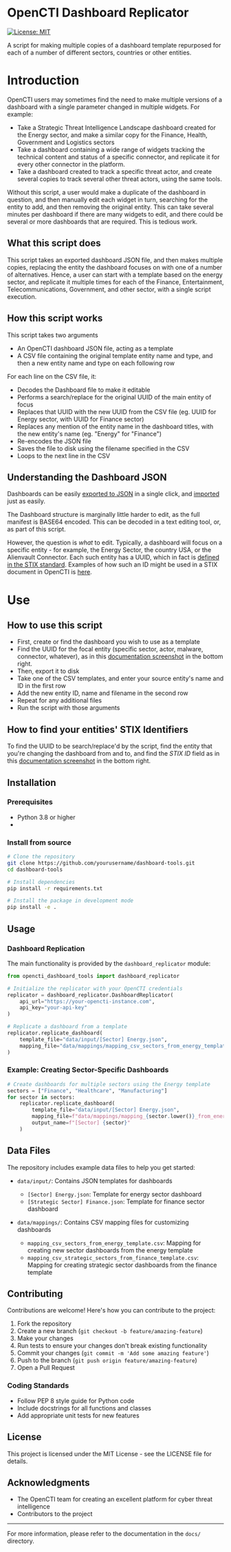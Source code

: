 # OpenCTI Dashboard Replicator

[![License: MIT](https://img.shields.io/badge/License-MIT-yellow.svg)](https://opensource.org/licenses/MIT)

A script for making multiple copies of a dashboard template repurposed for each of a number of different sectors, countries or other entities.

# Introduction

OpenCTI users may sometimes find the need to make multiple versions of a dashboard with a single parameter changed in multiple widgets. For example:
- Take a Strategic Threat Intelligence Landscape dashboard created for the Energy sector, and make a similar copy for the Finance, Health, Government and Logistics sectors
- Take a dashboard containing a wide range of widgets tracking the technical content and status of a specific connector, and replicate it for every other connector in the platform.
- Take a dashboard created to track a specific threat actor, and create several copies to track several other threat actors, using the same tools.

Without this script, a user would make a duplicate of the dashboard in question, and then manually edit each widget in turn, searching for the entity to add, and then removing the original entity. This can take several minutes per dashboard if there are many widgets to edit, and there could be several or more dashboards that are required. This is tedious work.


## What this script does

This script takes an exported dashboard JSON file, and then makes multiple copies, replacing the entity the dashboard focuses on with one of a number of alternatives. Hence, a user can start with a template based on the energy sector, and replicate it multiple times for each of the Finance, Entertainment, Telecommunications, Government, and other sector, with a single script execution.


## How this script works

This script takes two arguments
- An OpenCTI dashboard JSON file, acting as a template
- A CSV file containing the original template entity name and type, and then a new entity name and type on each following row

For each line on the CSV file, it:
- Decodes the Dashboard file to make it editable
- Performs a search/replace for the original UUID of the main entity of focus
- Replaces that UUID with the new UUID from the CSV file (eg. UUID for Energy sector, with UUID for Finance sector)
- Replaces any mention of the entity name in the dashboard titles, with the new entity's name (eg. "Energy" for "Finance")
- Re-encodes the JSON file
- Saves the file to disk using the filename specified in the CSV
- Loops to the next line in the CSV

## Understanding the Dashboard JSON

Dashboards can be easily [exported to JSON](https://docs.opencti.io/latest/usage/dashboards/?h=dash#export) in a single click, and [imported](https://docs.opencti.io/latest/usage/dashboards/?h=dash#import) just as easily. 

The Dashboard structure is marginally little harder to edit, as the full manifest is BASE64 encoded. This can be decoded in a text editing tool, or, as part of this script.

However, the question is *what* to edit. Typically, a dashboard will focus on a specific entity - for example, the Energy Sector, the country USA, or the Alienvault Connector. Each such entity has a UUID, which in fact is [defined in the STIX standard](https://docs.oasis-open.org/cti/stix/v2.1/os/stix-v2.1-os.html#_64yvzeku5a5c). Examples of how such an ID might be used in a STIX document in OpenCTI is [here](https://docs.opencti.io/latest/usage/nested/?h=).



# Use

## How to use this script

- First, create or find the dashboard you wish to use as a template
- Find the UUID for the focal entity (specific sector, actor, malware, connector, whatever), as in this [documentation screenshot](https://docs.opencti.io/latest/usage/overview/#presentation-of-a-typical-page-in-opencti) in the bottom right.
- Then, export it to disk
- Take one of the CSV templates, and enter your source entity's name and ID in the first row
- Add the new entity ID, name and filename in the second row
- Repeat for any additional files
- Run the script with those arguments



## How to find your entities' STIX Identifiers

To find the UUID to be search/replace'd by the script, find the entity that you're changing the dashboard from and to, and find the *STIX ID* field as in this [documentation screenshot](https://docs.opencti.io/latest/usage/overview/#presentation-of-a-typical-page-in-opencti) in the bottom right.




## Installation

### Prerequisites
- Python 3.8 or higher
- 

### Install from source
```bash
# Clone the repository
git clone https://github.com/yourusername/dashboard-tools.git
cd dashboard-tools

# Install dependencies
pip install -r requirements.txt

# Install the package in development mode
pip install -e .
```

## Usage

### Dashboard Replication

The main functionality is provided by the `dashboard_replicator` module:

```python
from opencti_dashboard_tools import dashboard_replicator

# Initialize the replicator with your OpenCTI credentials
replicator = dashboard_replicator.DashboardReplicator(
    api_url="https://your-opencti-instance.com",
    api_key="your-api-key"
)

# Replicate a dashboard from a template
replicator.replicate_dashboard(
    template_file="data/input/[Sector] Energy.json",
    mapping_file="data/mappings/mapping_csv_sectors_from_energy_template.csv"
)
```

### Example: Creating Sector-Specific Dashboards

```python
# Create dashboards for multiple sectors using the Energy template
sectors = ["Finance", "Healthcare", "Manufacturing"]
for sector in sectors:
    replicator.replicate_dashboard(
        template_file="data/input/[Sector] Energy.json",
        mapping_file=f"data/mappings/mapping_{sector.lower()}_from_energy.csv",
        output_name=f"[Sector] {sector}"
    )
```

## Data Files

The repository includes example data files to help you get started:

- `data/input/`: Contains JSON templates for dashboards
  - `[Sector] Energy.json`: Template for energy sector dashboard
  - `[Strategic Sector] Finance.json`: Template for finance sector dashboard

- `data/mappings/`: Contains CSV mapping files for customizing dashboards
  - `mapping_csv_sectors_from_energy_template.csv`: Mapping for creating new sector dashboards from the energy template
  - `mapping_csv_strategic_sectors_from_finance_template.csv`: Mapping for creating strategic sector dashboards from the finance template

## Contributing

Contributions are welcome! Here's how you can contribute to the project:

1. Fork the repository
2. Create a new branch (`git checkout -b feature/amazing-feature`)
3. Make your changes
4. Run tests to ensure your changes don't break existing functionality
5. Commit your changes (`git commit -m 'Add some amazing feature'`)
6. Push to the branch (`git push origin feature/amazing-feature`)
7. Open a Pull Request

### Coding Standards

- Follow PEP 8 style guide for Python code
- Include docstrings for all functions and classes
- Add appropriate unit tests for new features

## License

This project is licensed under the MIT License - see the LICENSE file for details.

## Acknowledgments

- The OpenCTI team for creating an excellent platform for cyber threat intelligence
- Contributors to the project

---

For more information, please refer to the documentation in the `docs/` directory.

